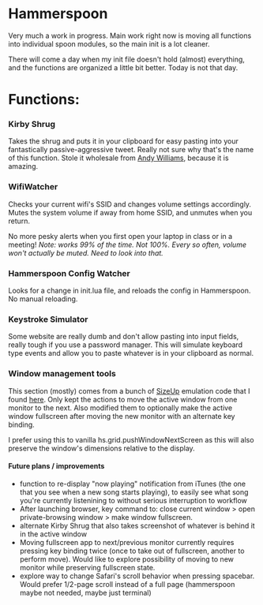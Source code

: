 # Hammerspoon


Very much a work in progress. 
Main work right now is moving all functions into individual spoon modules, so the main init is a lot cleaner. 

There will come a day when my init file doesn't hold (almost) everything, and the functions are organized a little bit better. Today is not that day.

# Functions:

### Kirby Shrug
Takes the shrug and puts it in your clipboard for easy pasting into your fantastically passive-aggressive tweet. Really not sure why that's the name of this function. Stole it wholesale from [Andy Williams](https://github.com/nonissue), because it is amazing.

### WifiWatcher
Checks your current wifi's SSID and changes volume settings accordingly. Mutes the system volume if away from home SSID, and unmutes when you return.

No more pesky alerts when you first open your laptop in class or in a meeting!
_Note: works 99% of the time. Not 100%. Every so often, volume won't actually be muted. Need to look into that._

### Hammerspoon Config Watcher
Looks for a change in init.lua file, and reloads the config in Hammerspoon. No manual reloading.

### Keystroke Simulator
Some website are really dumb and don't allow pasting into input fields, really tough if you use a password manager. This will simulate keyboard type events and allow you to paste whatever is in your clipboard as normal.

### Window management tools
This section (mostly) comes from a bunch of [SizeUp](http://www.irradiatedsoftware.com/sizeup/) emulation code that I found [here](https://gist.github.com/josephholsten/1e17c7418d9d8ec0e783). Only kept the actions to move the active window from one monitor to the next. Also modified them to optionally make the active window fullscreen after moving the new monitor with an alternate key binding.

I prefer using this to vanilla hs.grid.pushWindowNextScreen as this will also preserve the window's dimensions relative to the display.



#### Future plans / improvements
- function to re-display "now playing" notification from iTunes (the one that you see when a new song starts playing), to easily see what song you're currently listenining to without serious interruption to workflow
- After launching browser, key command to: close current window > open private-browsing window > make window fullscreen.
- alternate Kirby Shrug that also takes screenshot of whatever is behind it in the active window
- Moving fullscreen app to next/previous monitor currently requires pressing key binding twice (once to take out of fullscreen, another to perform move). Would like to explore possibility of moving to new monitor while preserving fullscreen state.
- explore way to change Safari's scroll behavior when pressing spacebar. Would prefer 1/2-page scroll instead of a full page (hammerspoon maybe not needed, maybe just terminal)
